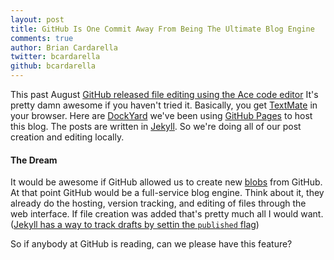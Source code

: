 ```yaml
---
layout: post
title: GitHub Is One Commit Away From Being The Ultimate Blog Engine
comments: true
author: Brian Cardarella
twitter: bcardarella
github: bcardarella
---
```


This past August [GitHub released file editing using the Ace code
editor](https://github.com/blog/905-edit-like-an-ace) It's pretty damn
awesome if you haven't tried it. Basically, you get
[TextMate](http://macromates.com) in your
browser. Here are [DockYard](http://dockyard.com) we've been using
[GitHub Pages](http://pages.github.com/) to host this blog. The posts
are written in [Jekyll](https://github.com/mojombo/jekyll). So we're
doing all of our post creation and editing locally.

#### The Dream ####

It would be awesome if GitHub allowed us to create new [blobs](http://book.git-scm.com/1_the_git_object_model.html) from GitHub.
At that point GitHub would be a full-service blog engine. Think about it, they already do the
hosting, version tracking, and editing of files through the web
interface. If file creation was added that's pretty much all I would
want. ([Jekyll has a way to track drafts by settin the `published`
flag](https://github.com/mojombo/jekyll/wiki/YAML-Front-Matter))

So if anybody at GitHub is reading, can we please have this feature?
